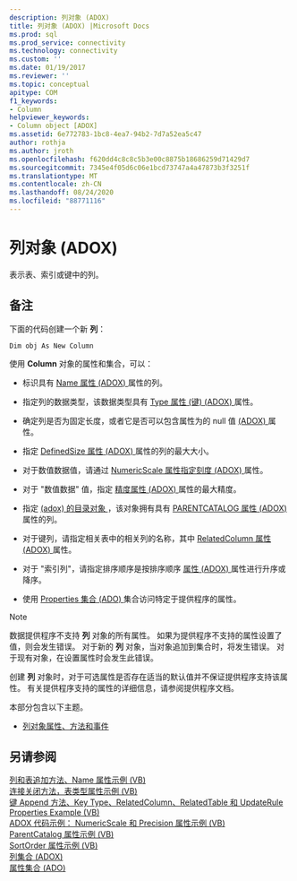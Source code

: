 ```yaml
---
description: 列对象 (ADOX)
title: 列对象 (ADOX) |Microsoft Docs
ms.prod: sql
ms.prod_service: connectivity
ms.technology: connectivity
ms.custom: ''
ms.date: 01/19/2017
ms.reviewer: ''
ms.topic: conceptual
apitype: COM
f1_keywords:
- Column
helpviewer_keywords:
- Column object [ADOX]
ms.assetid: 6e772783-1bc8-4ea7-94b2-7d7a52ea5c47
author: rothja
ms.author: jroth
ms.openlocfilehash: f620dd4c8c8c5b3e00c8875b18686259d71429d7
ms.sourcegitcommit: 7345e4f05d6c06e1bcd73747a4a47873b3f3251f
ms.translationtype: MT
ms.contentlocale: zh-CN
ms.lasthandoff: 08/24/2020
ms.locfileid: "88771116"
---
```

# <a name="column-object-adox"></a>列对象 (ADOX)
表示表、索引或键中的列。  
  
## <a name="remarks"></a>备注  
 下面的代码创建一个新 **列**：  
  
 `Dim obj As New Column`  
  
 使用 **Column** 对象的属性和集合，可以：  
  
-   标识具有 [Name 属性 (ADOX) ](./name-property-adox.md) 属性的列。  
  
-   指定列的数据类型，该数据类型具有 [Type 属性 (键)  (ADOX) ](./type-property-key-adox.md) 属性。  
  
-   确定列是否为固定长度，或者它是否可以包含属性为的 null 值 [ (ADOX) ](./attributes-property-adox.md) 属性。  
  
-   指定 [DefinedSize 属性 (ADOX) ](./definedsize-property-adox.md) 属性的列的最大大小。  
  
-   对于数值数据值，请通过 [NumericScale 属性指定刻度 (ADOX) ](./numericscale-property-adox.md) 属性。  
  
-   对于 "数值数据" 值，指定 [精度属性 (ADOX) ](./precision-property-adox.md) 属性的最大精度。  
  
-   指定 [ (adox) 的目录对象 ](./catalog-object-adox.md) ，该对象拥有具有 [PARENTCATALOG 属性 (ADOX) ](./parentcatalog-property-adox.md) 属性的列。  
  
-   对于键列，请指定相关表中的相关列的名称，其中 [RelatedColumn 属性 (ADOX) ](./relatedcolumn-property-adox.md) 属性。  
  
-   对于 "索引列"，请指定排序顺序是按排序顺序 [属性 (ADOX) ](./sortorder-property-adox.md) 属性进行升序或降序。  
  
-   使用 [Properties 集合 (ADO) ](../ado-api/properties-collection-ado.md) 集合访问特定于提供程序的属性。  
  
> [!NOTE]
>  数据提供程序不支持 **列** 对象的所有属性。 如果为提供程序不支持的属性设置了值，则会发生错误。 对于新的 **列** 对象，当对象追加到集合时，将发生错误。 对于现有对象，在设置属性时会发生此错误。  
>   
>  创建 **列** 对象时，对于可选属性是否存在适当的默认值并不保证提供程序支持该属性。 有关提供程序支持的属性的详细信息，请参阅提供程序文档。  
  
 本部分包含以下主题。  
  
-   [列对象属性、方法和事件](./column-object-properties-methods-and-events.md)  
  
## <a name="see-also"></a>另请参阅  
 [列和表追加方法、Name 属性示例 (VB) ](./columns-and-tables-append-methods-name-property-example-vb.md)   
 [连接关闭方法，表类型属性示例 (VB) ](./connection-close-method-table-type-property-example-vb.md)   
 [键 Append 方法、Key Type、RelatedColumn、RelatedTable 和 UpdateRule Properties Example (VB) ](./keys-append-method-key-type-relatedcolumn-relatedtable-example-vb.md)   
 [ADOX 代码示例： NumericScale 和 Precision 属性示例 (VB) ](./adox-code-example-numericscale-and-precision-properties-example-vb.md)   
 [ParentCatalog 属性示例 (VB) ](./parentcatalog-property-example-vb.md)   
 [SortOrder 属性示例 (VB) ](./sortorder-property-example-vb.md)   
 [列集合 (ADOX) ](./columns-collection-adox.md)   
 [属性集合 (ADO)](../ado-api/properties-collection-ado.md)
